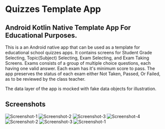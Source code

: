 # Quizzes Template App
## Android Kotlin Native Template App For Educational Purposes.


This is a an Android native app that can be used as a template for educational school quizzes apps.
It contains screens for Student Grade Selecting, Topic(Subject) Selecting, Exam Selecting, and Exam Taking Screens.
Exams consists of a group of multiple choice questions, each having one valid answer. Each exam has it's minimum score to pass.
The app preserves the status of each exam either Not Taken, Passed, Or Failed, as to be reviewed by the class teacher.

The data layer of the app is mocked with fake data objects for illustration.

## Screenshots

![Screenshot-1](https://github.com/AZenhom/Quizzes/raw/master/Screenshots/1.png) ![Screenshot-2](https://github.com/AZenhom/Quizzes/raw/master/Screenshots/2.png) ![Screenshot-3](https://github.com/AZenhom/Quizzes/raw/master/Screenshots/3.png)
![Screenshot-4](https://github.com/AZenhom/Quizzes/raw/master/Screenshots/4.png) ![Screenshot-2](https://github.com/AZenhom/Quizzes/raw/master/Screenshots/5.png) ![Screenshot-3](https://github.com/AZenhom/Quizzes/raw/master/Screenshots/6.png)
![Screenshot-1](https://github.com/AZenhom/Quizzes/raw/master/Screenshots/7.png)
